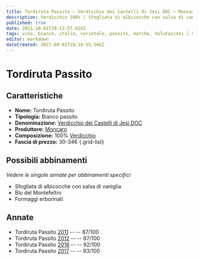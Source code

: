 ```yaml
---
title: Tordiruta Passito – Verdicchio dei Castelli di Jesi DOC – Moncaro – Marche (IT) – 30-34€ – 3★-5★
description: Verdicchio 100% | Sfogliata di albicocche con salsa di vaniglia – Blu del Montefeltro – Formaggi erborinati
published: true
date: 2021-10-01T20:12:57.016Z
tags: vino, bianco, italia, varietale, passito, marche, Valutazioni | 5 stelle, verdicchio, Sfogliata di albicocche con salsa di vaniglia, Blu del Montefeltro, Formaggi erborinati, Prezzi | 30-34€
editor: markdown
dateCreated: 2021-09-01T10:16:55.566Z
---
```


# Tordiruta Passito

## Caratteristiche
- **Nome:** Tordiruta Passito
- **Tipologia:** Bianco passito
- **Denominazione:** [Verdicchio dei Castelli di Jesi DOC](/denominazioni/Italia/Marche/DOC/Verdicchio-dei-Castelli-di-Jesi)
- **Produttore:** [Moncaro](/produttori/Italia/Marche/Moncaro) 
- **Composizione:** 100% [Verdicchio](/vitigni/Italia/bacca-bianca/verdicchio)
- **Fascia di prezzo:** 30-34€
{.grid-list}



## Possibili abbinamenti
*Vedere le singole annate per abbinamenti specifici*

- Sfogliata di albicocche con salsa di vaniglia
- Blu del Montefeltro
- Formaggi erborinati

## Annate
- Tordiruta Passito [2011](/vini/Italia/Marche/Moncaro/Tordiruta-Passito/2011) -- <span class="star-3"></span> -- 87/100
- Tordiruta Passito [2012](/vini/Italia/Marche/Moncaro/Tordiruta-Passito/2012) -- <span class="star-3"></span> -- 87/100
- Tordiruta Passito [2016](/vini/Italia/Marche/Moncaro/Tordiruta-Passito/2016) -- <span class="star-5"></span> -- 92/100
- Tordiruta Passito [2017](/vini/Italia/Marche/Moncaro/Tordiruta-Passito/2017) -- <span class="star-5"></span> -- 93/100




